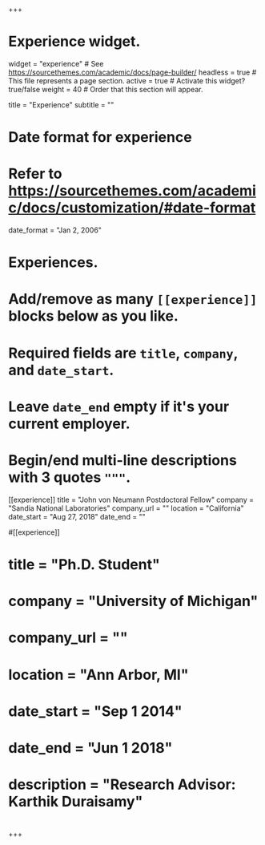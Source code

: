 +++
# Experience widget.
widget = "experience"  # See https://sourcethemes.com/academic/docs/page-builder/
headless = true  # This file represents a page section.
active = true  # Activate this widget? true/false
weight = 40  # Order that this section will appear.

title = "Experience"
subtitle = ""

# Date format for experience
#   Refer to https://sourcethemes.com/academic/docs/customization/#date-format
date_format = "Jan 2, 2006"
# Experiences.
#   Add/remove as many `[[experience]]` blocks below as you like.
#   Required fields are `title`, `company`, and `date_start`.
#   Leave `date_end` empty if it's your current employer.
#   Begin/end multi-line descriptions with 3 quotes `"""`.
[[experience]]
  title = "John von Neumann Postdoctoral Fellow"
  company = "Sandia National Laboratories"
  company_url = ""
  location = "California"
  date_start = "Aug 27, 2018"
  date_end = ""

#[[experience]]
#  title = "Ph.D. Student"
#  company = "University of Michigan"
#  company_url = ""
#  location = "Ann Arbor, MI"
#  date_start = "Sep 1 2014"
#  date_end = "Jun 1 2018"
#  description = "Research Advisor: Karthik Duraisamy"
#
+++
